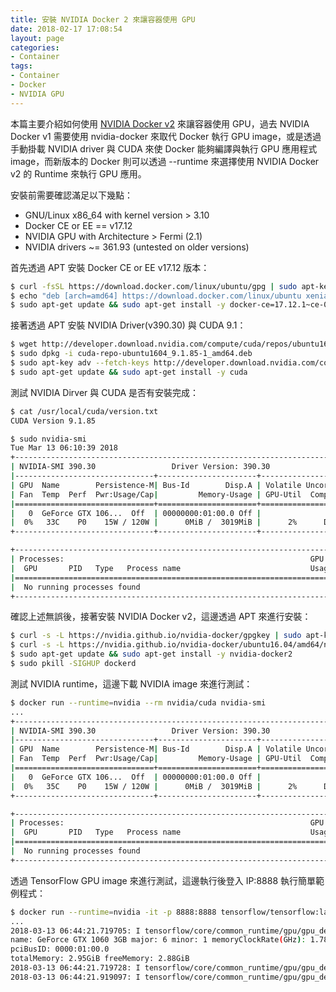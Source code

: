 ```yaml
---
title: 安裝 NVIDIA Docker 2 來讓容器使用 GPU
date: 2018-02-17 17:08:54
layout: page
categories:
- Container
tags:
- Container
- Docker
- NVIDIA GPU
---
```

本篇主要介紹如何使用 [NVIDIA Docker v2](https://github.com/NVIDIA/nvidia-docker) 來讓容器使用 GPU，過去 NVIDIA Docker v1 需要使用 nvidia-docker 來取代 Docker 執行 GPU image，或是透過手動掛載 NVIDIA driver 與 CUDA 來使 Docker 能夠編譯與執行 GPU 應用程式 image，而新版本的 Docker 則可以透過 --runtime 來選擇使用 NVIDIA Docker v2 的 Runtime 來執行 GPU 應用。

<!--more-->

安裝前需要確認滿足以下幾點：
* GNU/Linux x86_64 with kernel version > 3.10
* Docker CE or EE == v17.12
* NVIDIA GPU with Architecture > Fermi (2.1)
* NVIDIA drivers ~= 361.93 (untested on older versions)

首先透過 APT 安裝 Docker CE or EE v17.12 版本：
```sh
$ curl -fsSL https://download.docker.com/linux/ubuntu/gpg | sudo apt-key add -
$ echo "deb [arch=amd64] https://download.docker.com/linux/ubuntu xenial edge" | sudo tee /etc/apt/sources.list.d/docker.list
$ sudo apt-get update && sudo apt-get install -y docker-ce=17.12.1~ce-0~ubuntu
```

接著透過 APT 安裝 NVIDIA Driver(v390.30) 與 CUDA 9.1：
```sh
$ wget http://developer.download.nvidia.com/compute/cuda/repos/ubuntu1604/x86_64/cuda-repo-ubuntu1604_9.1.85-1_amd64.deb
$ sudo dpkg -i cuda-repo-ubuntu1604_9.1.85-1_amd64.deb
$ sudo apt-key adv --fetch-keys http://developer.download.nvidia.com/compute/cuda/repos/ubuntu1604/x86_64/7fa2af80.pub
$ sudo apt-get update && sudo apt-get install -y cuda
```

測試 NVIDIA Dirver 與 CUDA 是否有安裝完成：
```sh
$ cat /usr/local/cuda/version.txt
CUDA Version 9.1.85

$ sudo nvidia-smi
Tue Mar 13 06:10:39 2018
+-----------------------------------------------------------------------------+
| NVIDIA-SMI 390.30                 Driver Version: 390.30                    |
|-------------------------------+----------------------+----------------------+
| GPU  Name        Persistence-M| Bus-Id        Disp.A | Volatile Uncorr. ECC |
| Fan  Temp  Perf  Pwr:Usage/Cap|         Memory-Usage | GPU-Util  Compute M. |
|===============================+======================+======================|
|   0  GeForce GTX 106...  Off  | 00000000:01:00.0 Off |                  N/A |
|  0%   33C    P0    15W / 120W |      0MiB /  3019MiB |      2%      Default |
+-------------------------------+----------------------+----------------------+

+-----------------------------------------------------------------------------+
| Processes:                                                       GPU Memory |
|  GPU       PID   Type   Process name                             Usage      |
|=============================================================================|
|  No running processes found                                                 |
+-----------------------------------------------------------------------------+
```

確認上述無誤後，接著安裝 NVIDIA Docker v2，這邊透過 APT 來進行安裝：
```sh
$ curl -s -L https://nvidia.github.io/nvidia-docker/gpgkey | sudo apt-key add -
$ curl -s -L https://nvidia.github.io/nvidia-docker/ubuntu16.04/amd64/nvidia-docker.list | sudo tee /etc/apt/sources.list.d/nvidia-docker.list
$ sudo apt-get update && sudo apt-get install -y nvidia-docker2
$ sudo pkill -SIGHUP dockerd
```

測試 NVIDIA runtime，這邊下載 NVIDIA image 來進行測試：
```sh
$ docker run --runtime=nvidia --rm nvidia/cuda nvidia-smi
...
+-----------------------------------------------------------------------------+
| NVIDIA-SMI 390.30                 Driver Version: 390.30                    |
|-------------------------------+----------------------+----------------------+
| GPU  Name        Persistence-M| Bus-Id        Disp.A | Volatile Uncorr. ECC |
| Fan  Temp  Perf  Pwr:Usage/Cap|         Memory-Usage | GPU-Util  Compute M. |
|===============================+======================+======================|
|   0  GeForce GTX 106...  Off  | 00000000:01:00.0 Off |                  N/A |
|  0%   35C    P0    15W / 120W |      0MiB /  3019MiB |      2%      Default |
+-------------------------------+----------------------+----------------------+

+-----------------------------------------------------------------------------+
| Processes:                                                       GPU Memory |
|  GPU       PID   Type   Process name                             Usage      |
|=============================================================================|
|  No running processes found                                                 |
+-----------------------------------------------------------------------------+
```

透過 TensorFlow GPU image 來進行測試，這邊執行後登入 IP:8888 執行簡單範例程式：
```sh
$ docker run --runtime=nvidia -it -p 8888:8888 tensorflow/tensorflow:latest-gpu
...
2018-03-13 06:44:21.719705: I tensorflow/core/common_runtime/gpu/gpu_device.cc:1212] Found device 0 with properties:
name: GeForce GTX 1060 3GB major: 6 minor: 1 memoryClockRate(GHz): 1.7845
pciBusID: 0000:01:00.0
totalMemory: 2.95GiB freeMemory: 2.88GiB
2018-03-13 06:44:21.719728: I tensorflow/core/common_runtime/gpu/gpu_device.cc:1312] Adding visible gpu devices: 0
2018-03-13 06:44:21.919097: I tensorflow/core/common_runtime/gpu/gpu_device.cc:993] Creating TensorFlow device (/job:localhost/replica:0/task:0/device:GPU:0 with 2598 MB memory) -> physical GPU (device: 0, name: GeForce GTX 1060 3GB, pci bus id: 0000:01:00.0, compute capability: 6.1)
```

